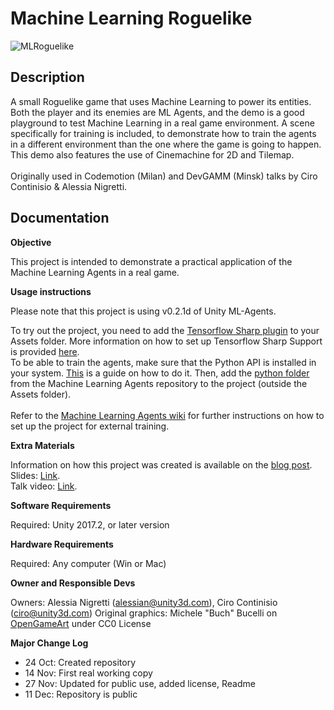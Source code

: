 # Machine Learning Roguelike

![MLRoguelike](https://i.imgur.com/Cxf4PaK.png)

## Description

A small Roguelike game that uses Machine Learning to power its entities. Both the player and its enemies are ML Agents, and the demo is a good playground to test Machine Learning in a real game environment. A scene specifically for training is included, to demonstrate how to train the agents in a different environment than the one where the game is going to happen. This demo also features the use of Cinemachine for 2D and Tilemap.<br><br>
Originally used in Codemotion (Milan) and DevGAMM (Minsk) talks by Ciro Continisio &amp; Alessia Nigretti.<br>

## Documentation

**Objective**

This project is intended to demonstrate a practical application of the Machine Learning Agents in a real game.

**Usage instructions**

Please note that this project is using v0.2.1d of Unity ML-Agents.

To try out the project, you need to add the [Tensorflow Sharp plugin](https://s3.amazonaws.com/unity-ml-agents/0.5/TFSharpPlugin.unitypackage) to your Assets folder. More information on how to set up Tensorflow Sharp Support is provided [here](https://github.com/Unity-Technologies/ml-agents/blob/0.2.1d/docs/Getting-Started-with-Balance-Ball.md).<br> 
To be able to train the agents, make sure that the Python API is installed in your system. [This](https://github.com/Unity-Technologies/ml-agents/blob/0.2.1d/docs/installation.md) is a guide on how to do it. Then, add the [python folder](https://github.com/Unity-Technologies/ml-agents/blob/0.2.1d/python) from the Machine Learning Agents repository to the project (outside the Assets folder).<br><br>
Refer to the [Machine Learning Agents wiki](https://github.com/Unity-Technologies/ml-agents/tree/0.2.1d) for further instructions on how to set up the project for external training.<br>

**Extra Materials**

Information on how this project was created is available on the [blog post](https://blogs.unity3d.com/2017/12/11/using-machine-learning-agents-in-a-real-game-a-beginners-guide/).<br>
Slides: [Link](https://docs.google.com/presentation/d/1Cs2r8eRLkcjqyKXUT5O96VAZ7NsvlNmSI1eFbGFhx3w/edit).<br>
Talk video: [Link](https://www.youtube.com/watch?v=ZIHJ28oz3hk).

**Software Requirements**

Required: Unity 2017.2, or later version

**Hardware Requirements**

Required: Any computer (Win or Mac)

**Owner and Responsible Devs**

Owners: Alessia Nigretti (alessian@unity3d.com), Ciro Continisio (ciro@unity3d.com)
Original graphics: Michele "Buch" Bucelli on [OpenGameArt](https://opengameart.org/content/a-blocky-dungeon) under CC0 License

**Major Change Log**
- 24 Oct: Created repository
- 14 Nov: First real working copy
- 27 Nov: Updated for public use, added license, Readme
- 11 Dec: Repository is public
